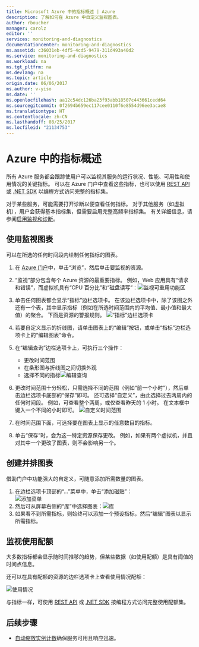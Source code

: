 ```yaml
---
title: Microsoft Azure 中的指标概述 | Azure
description: 了解如何在 Azure 中自定义监视图表。
author: rboucher
manager: carolz
editor: ''
services: monitoring-and-diagnostics
documentationcenter: monitoring-and-diagnostics
ms.assetid: c36031eb-4df5-4cd5-9479-311d493a40d2
ms.service: monitoring-and-diagnostics
ms.workload: na
ms.tgt_pltfrm: na
ms.devlang: na
ms.topic: article
origin.date: 06/06/2017
ms.author: v-yiso
ms.date: ''
ms.openlocfilehash: aa12c54dc126ba23f93abb18507c443661cedd64
ms.sourcegitcommit: 0f2694b659ec117cee0110f6e8554d96ee3acae8
ms.translationtype: HT
ms.contentlocale: zh-CN
ms.lasthandoff: 08/25/2017
ms.locfileid: "21134753"
---
```

# <a name="overview-of-metrics-in-azure"></a>Azure 中的指标概述

所有 Azure 服务都会跟踪使用户可以监视其服务的运行状况、性能、可用性和使用情况的关键指标。 可以在 Azure 门户中查看这些指标，也可以使用 [REST API](https://msdn.microsoft.com/zh-cn/library/azure/dn931930.aspx) 或 [.NET SDK](https://www.nuget.org/packages/Microsoft.Azure.Management.Monitor/) 以编程方式访问完整的指标集。

对于某些服务，可能需要打开诊断以便查看任何指标。 对于其他服务（如虚拟机），用户会获得基本指标集，但需要启用完整高频率指标集。 有关详细信息，请参阅[启用监视和诊断](./insights-how-to-use-diagnostics.md)。

## <a name="using-monitoring-charts"></a>使用监视图表 

可以在所选的任何时间段内绘制任何指标的图表。

1. 在 [Azure 门户](https://portal.azure.cn/)中，单击“浏览”，然后单击要监视的资源。

2. “监视”部分包含每个 Azure 资源的最重要指标。 例如，Web 应用具有“请求和错误”，而虚拟机具有“CPU 百分比”和“磁盘读写”：![监视可重用功能区](./media/insights-how-to-customize-monitoring/Insights_MonitoringChart.png)

3. 单击任何图表都会显示“指标”边栏选项卡。 在该边栏选项卡中，除了该图之外还有一个表，其中显示指标（例如在所选时间范围内的平均值、最小值和最大值）的聚合。 下面是资源的警报规则。
    ![“指标”边栏选项卡](./media/insights-how-to-customize-monitoring/Insights_MetricBlade.png)

4. 若要自定义显示的折线图，请单击图表上的“编辑”按钮，或单击“指标”边栏选项卡上的“编辑图表”命令。

5. 在“编辑查询”边栏选项卡上，可执行三个操作：
   
   * 更改时间范围
   * 在条形图与折线图之间切换外观
   * 选择不同的指标![编辑查询](./media/insights-how-to-customize-monitoring/Insights_EditQuery.png)
6. 更改时间范围十分轻松，只需选择不同的范围（例如“前一个小时”），然后单击边栏选项卡底部的“保存”即可。 还可选择“自定义”，由此选择过去两周内的任何时间段。 例如，可查看整个两周，或仅查看昨天的 1 小时。 在文本框中键入一个不同的小时即可。
    ![自定义时间范围](./media/insights-how-to-customize-monitoring/Insights_CustomTime.png)

7. 在时间范围下面，可选择要在图表上显示的任意数目的指标。

8. 单击“保存”时，会为这一特定资源保存更改。 例如，如果有两个虚拟机，并且对其中一个更改了图表，则不会影响另一个。

## <a name="creating-side-by-side-charts"></a>创建并排图表

借助门户中功能强大的自定义，可随意添加所需数量的图表。

1. 在边栏选项卡顶部的“...”菜单中，单击“添加磁贴”：  
    ![添加菜单](./media/insights-how-to-customize-monitoring/Insights_AddMenu.png)
2. 然后可从屏幕右侧的“库”中选择图表：![库](./media/insights-how-to-customize-monitoring/Insights_Gallery.png)
3. 如果看不到所需指标，则始终可以添加一个预设指标，然后“编辑”图表以显示所需指标。 

## <a name="monitoring-usage-quotas"></a>监视使用配额

大多数指标都会显示随时间推移的趋势，但某些数据（如使用配额）是具有阈值的时间点信息。

还可以在具有配额的资源的边栏选项卡上查看使用情况配额： 

![使用情况](./media/insights-how-to-customize-monitoring/Insights_UsageChart.png)

与指标一样，可使用 [REST API](https://msdn.microsoft.com/zh-cn/library/azure/dn931963.aspx) 或 [.NET SDK](https://www.nuget.org/packages/Microsoft.Azure.Management.Monitor) 按编程方式访问完整使用配额集。

## <a name="next-steps"></a>后续步骤
* [自动缩放实例计数](./insights-how-to-scale.md)确保服务可用且响应迅速。
